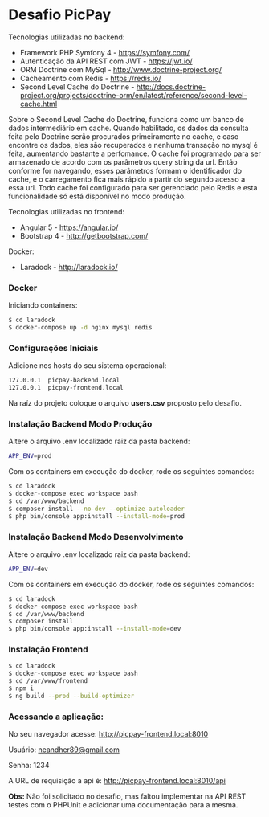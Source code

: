 # Desafio PicPay

Tecnologias utilizadas no backend:

  - Framework PHP Symfony 4 - https://symfony.com/
  - Autenticação da API REST com JWT - https://jwt.io/
  - ORM Doctrine com MySql - http://www.doctrine-project.org/
  - Cacheamento com Redis - https://redis.io/
  - Second Level Cache do Doctrine - http://docs.doctrine-project.org/projects/doctrine-orm/en/latest/reference/second-level-cache.html
  
Sobre o Second Level Cache do Doctrine, funciona como um banco de dados intermediário em cache. Quando habilitado, os dados da consulta feita pelo Doctrine serão procurados primeiramente no cache, e caso encontre os dados, eles são recuperados e nenhuma transação no mysql é feita, aumentando bastante a perfomance. O cache foi programado para ser armazenado de acordo com os parâmetros query string da url. Então conforme for navegando, esses parâmetros formam o identificador do cache, e o carregamento fica mais rápido a partir do segundo acesso a essa url. Todo cache foi configurado para ser gerenciado pelo Redis e esta funcionalidade só está disponível no modo produção.

Tecnologias utilizadas no frontend:

  - Angular 5 - https://angular.io/
  - Bootstrap 4 - http://getbootstrap.com/

Docker:

  - Laradock - http://laradock.io/

### Docker

Iniciando containers:

```sh
$ cd laradock
$ docker-compose up -d nginx mysql redis
```

### Configurações Iniciais

Adicione nos hosts do seu sistema operacional:

```sh
127.0.0.1  picpay-backend.local
127.0.0.1  picpay-frontend.local
```

Na raíz do projeto coloque o arquivo **users.csv** proposto pelo desafio.

### Instalação Backend Modo Produção

Altere o arquivo .env localizado raiz da pasta backend:

```sh
APP_ENV=prod
```

Com os containers em execução do docker, rode os seguintes comandos:

```sh
$ cd laradock
$ docker-compose exec workspace bash
$ cd /var/www/backend
$ composer install --no-dev --optimize-autoloader
$ php bin/console app:install --install-mode=prod
```

### Instalação Backend Modo Desenvolvimento

Altere o arquivo .env localizado raiz da pasta backend:

```sh
APP_ENV=dev
```

Com os containers em execução do docker, rode os seguintes comandos:

```sh
$ cd laradock
$ docker-compose exec workspace bash
$ cd /var/www/backend
$ composer install
$ php bin/console app:install --install-mode=dev
```

### Instalação Frontend

```sh
$ cd laradock
$ docker-compose exec workspace bash
$ cd /var/www/frontend
$ npm i
$ ng build --prod --build-optimizer
```

### Acessando a aplicação:

No seu navegador acesse: http://picpay-frontend.local:8010

Usuário: neandher89@gmail.com

Senha: 1234

A URL de requisição a api é: http://picpay-frontend.local:8010/api

**Obs:** Não foi solicitado no desafio, mas faltou implementar na API REST testes com o PHPUnit e adicionar uma documentação para a mesma.
